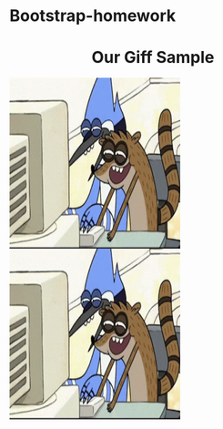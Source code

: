 # Bootstrap-homework

<h1 align="center">Our Giff Sample</h1>
<p><img  align="left" src="https://github.com/fromcosmopolis/bootstrap-homework/blob/main/giff.gif" width="300" height="300"></p>
<p><img  align="left" src="https://github.com/fromcosmopolis/bootstrap-homework/blob/main/giff.gif" width="300" height="300"/></p>


